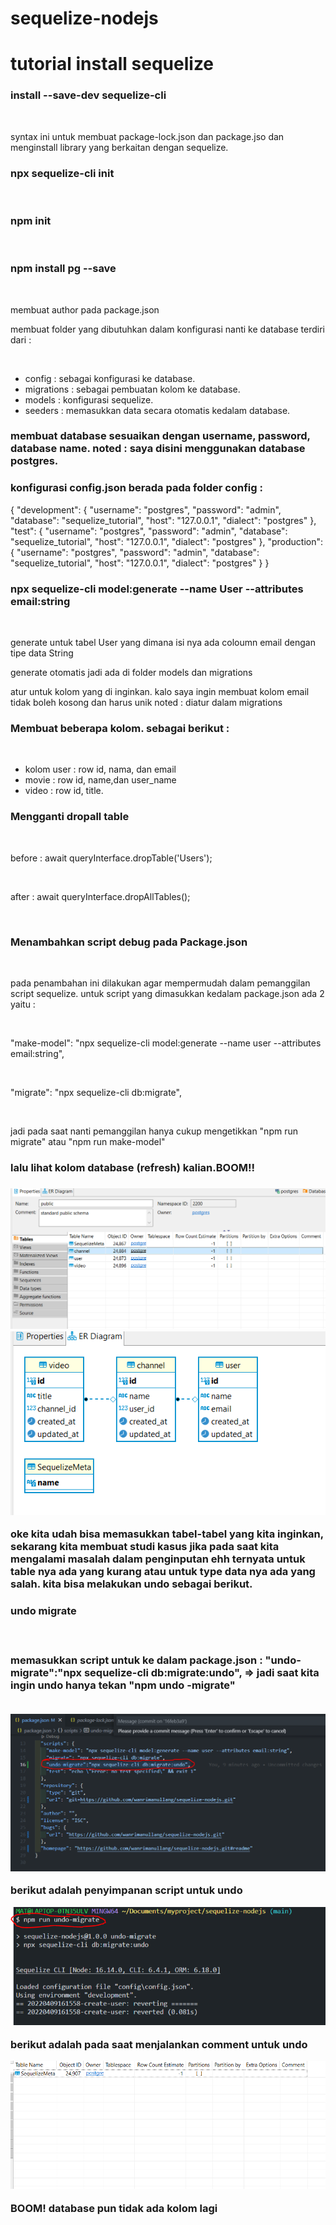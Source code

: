 # sequelize-nodejs

<h1> tutorial install sequelize </h1>
<h3>install --save-dev sequelize-cli</h3><br>
<p>syntax ini untuk membuat package-lock.json dan package.jso dan menginstall library yang berkaitan dengan sequelize. </p>
<h3>npx sequelize-cli init</h3><br>
<h3>npm init</h3><br>
<h3>npm install pg --save</h3><br>
<p>membuat author pada package.json</p>
<p>membuat folder yang dibutuhkan dalam konfigurasi nanti ke database terdiri dari : </p><br>
<ul>
    <li>config : sebagai konfigurasi ke database.</li>
    <li>migrations : sebagai pembuatan kolom ke database.</li>
    <li>models : konfigurasi sequelize.</li>
    <li>seeders : memasukkan data secara otomatis kedalam database.</li>
</ul>
<h3>membuat database sesuaikan dengan username, password, database name. noted : saya disini menggunakan database postgres.
<h3>konfigurasi config.json berada pada folder config : </h3>
{
  "development": {
    "username": "postgres",
    "password": "admin",
    "database": "sequelize_tutorial",
    "host": "127.0.0.1",
    "dialect": "postgres"
  },
  "test": { 
    "username": "postgres",
    "password": "admin",
    "database": "sequelize_tutorial",
    "host": "127.0.0.1",
    "dialect": "postgres"
  },
  "production": {
    "username": "postgres",
    "password": "admin",
    "database": "sequelize_tutorial",
    "host": "127.0.0.1",
    "dialect": "postgres"
  }
}
<h3>npx sequelize-cli model:generate --name User --attributes email:string</h3><br>
<p>generate untuk tabel User yang dimana isi nya ada coloumn email dengan tipe data String</p>
<p>generate otomatis jadi ada di folder models dan migrations</p>
<p>atur untuk kolom yang di inginkan. kalo saya ingin membuat kolom email tidak boleh kosong dan harus unik noted : diatur dalam migrations</p>
<h3>Membuat beberapa kolom. sebagai berikut : </h3><br>
<ul>
    <li>kolom user : row id, nama, dan email </li>
    <li>movie : row id, name,dan user_name </li>
    <li>video : row id, title.</li>
</ul>
<h3>Mengganti dropall table</h3><br>
<p>before : await queryInterface.dropTable('Users');</p> <br>
<p>after : await queryInterface.dropAllTables();</p><br>
<h3>Menambahkan script debug pada Package.json </h3><br>
<p>pada penambahan ini dilakukan agar mempermudah dalam pemanggilan script sequelize. untuk script yang dimasukkan kedalam package.json ada 2 yaitu :</p>
<br><p>"make-model": "npx sequelize-cli model:generate --name user --attributes email:string",</p>
<br><p>"migrate": "npx sequelize-cli db:migrate",</p>
<br><p>jadi pada saat nanti pemanggilan hanya cukup mengetikkan "npm run migrate" atau "npm run make-model"</p>
<h3>lalu lihat kolom database (refresh) kalian.BOOM!!<h3>
<img src="img/database-1.PNG" ><br>
<img src="img/database-2.PNG"><br>
<p>oke kita udah bisa memasukkan tabel-tabel yang kita inginkan, sekarang kita membuat studi kasus jika pada saat kita mengalami masalah dalam penginputan ehh ternyata untuk table nya ada yang kurang atau untuk type data nya ada yang salah. kita bisa melakukan undo sebagai berikut.</p>

<h3>undo migrate<h3><br>
<p>memasukkan script untuk ke dalam package.json : "undo-migrate":"npx sequelize-cli db:migrate:undo", => jadi saat kita ingin undo hanya tekan "<b>npm undo -migrate</b>"</p><br>
<img src="img/undo-migrate_1.PNG"> <p>berikut adalah penyimpanan script untuk undo</p>
<img src="img/undo-migrate_2.PNG"><p>berikut adalah pada saat menjalankan comment untuk undo</p>
<img src="img/undo-migrate_3.PNG"><p>BOOM! database pun tidak ada kolom lagi</p>






